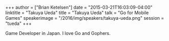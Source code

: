 +++
author = ["Brian Ketelsen"]
date = "2015-03-21T16:03:09-04:00"
linktitle = "Takuya Ueda"
title = "Takuya Ueda"
talk = "Go for Mobile Games"
speakerimage = "/2016/img/speakers/takuya-ueda.png"
session = "tueda"
+++

Game Developer in Japan. I love Go and Gophers.
